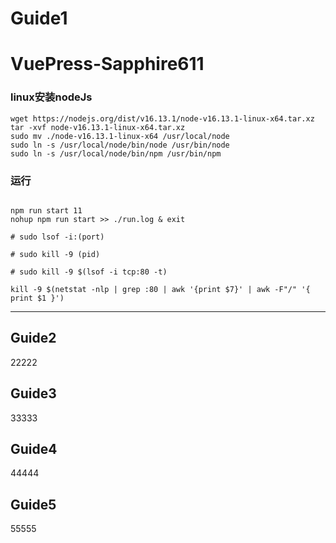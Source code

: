 # Guide1

# VuePress-Sapphire611

### linux安装nodeJs

```
wget https://nodejs.org/dist/v16.13.1/node-v16.13.1-linux-x64.tar.xz
tar -xvf node-v16.13.1-linux-x64.tar.xz
sudo mv ./node-v16.13.1-linux-x64 /usr/local/node
sudo ln -s /usr/local/node/bin/node /usr/bin/node
sudo ln -s /usr/local/node/bin/npm /usr/bin/npm

```

### 运行

```

npm run start 11
nohup npm run start >> ./run.log & exit

# sudo lsof -i:(port)

# sudo kill -9 (pid)

# sudo kill -9 $(lsof -i tcp:80 -t)

kill -9 $(netstat -nlp | grep :80 | awk '{print $7}' | awk -F"/" '{ print $1 }')

```
--- 

## Guide2

22222

## Guide3

33333

## Guide4

44444

## Guide5

55555
